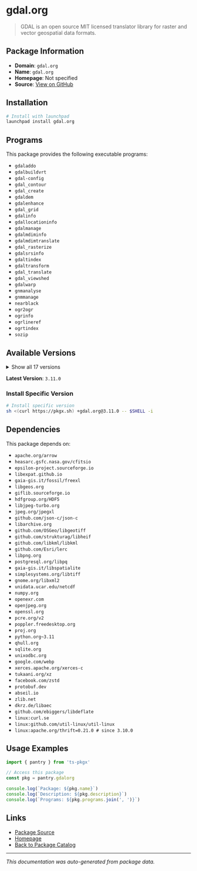# gdal.org

> GDAL is an open source MIT licensed translator library for raster and vector geospatial data formats.

## Package Information

- **Domain**: `gdal.org`
- **Name**: `gdal.org`
- **Homepage**: Not specified
- **Source**: [View on GitHub](https://github.com/pkgxdev/pantry/tree/main/projects/gdal.org/package.yml)

## Installation

```bash
# Install with launchpad
launchpad install gdal.org
```

## Programs

This package provides the following executable programs:

- `gdaladdo`
- `gdalbuildvrt`
- `gdal-config`
- `gdal_contour`
- `gdal_create`
- `gdaldem`
- `gdalenhance`
- `gdal_grid`
- `gdalinfo`
- `gdallocationinfo`
- `gdalmanage`
- `gdalmdiminfo`
- `gdalmdimtranslate`
- `gdal_rasterize`
- `gdalsrsinfo`
- `gdaltindex`
- `gdaltransform`
- `gdal_translate`
- `gdal_viewshed`
- `gdalwarp`
- `gnmanalyse`
- `gnmmanage`
- `nearblack`
- `ogr2ogr`
- `ogrinfo`
- `ogrlineref`
- `ogrtindex`
- `sozip`

## Available Versions

<details>
<summary>Show all 17 versions</summary>

- `3.11.0`, `3.10.3`, `3.10.2`, `3.10.1`, `3.10.0`
- `3.9.3`, `3.9.2`, `3.9.1`, `3.9.0`, `3.8.5`
- `3.8.4`, `3.8.3`, `3.8.2`, `3.8.1`, `3.8.0`
- `3.7.3`, `3.7.2`

</details>

**Latest Version**: `3.11.0`

### Install Specific Version

```bash
# Install specific version
sh <(curl https://pkgx.sh) +gdal.org@3.11.0 -- $SHELL -i
```

## Dependencies

This package depends on:

- `apache.org/arrow`
- `heasarc.gsfc.nasa.gov/cfitsio`
- `epsilon-project.sourceforge.io`
- `libexpat.github.io`
- `gaia-gis.it/fossil/freexl`
- `libgeos.org`
- `giflib.sourceforge.io`
- `hdfgroup.org/HDF5`
- `libjpeg-turbo.org`
- `jpeg.org/jpegxl`
- `github.com/json-c/json-c`
- `libarchive.org`
- `github.com/OSGeo/libgeotiff`
- `github.com/strukturag/libheif`
- `github.com/libkml/libkml`
- `github.com/Esri/lerc`
- `libpng.org`
- `postgresql.org/libpq`
- `gaia-gis.it/libspatialite`
- `simplesystems.org/libtiff`
- `gnome.org/libxml2`
- `unidata.ucar.edu/netcdf`
- `numpy.org`
- `openexr.com`
- `openjpeg.org`
- `openssl.org`
- `pcre.org/v2`
- `poppler.freedesktop.org`
- `proj.org`
- `python.org~3.11`
- `qhull.org`
- `sqlite.org`
- `unixodbc.org`
- `google.com/webp`
- `xerces.apache.org/xerces-c`
- `tukaani.org/xz`
- `facebook.com/zstd`
- `protobuf.dev`
- `abseil.io`
- `zlib.net`
- `dkrz.de/libaec`
- `github.com/ebiggers/libdeflate`
- `linux:curl.se`
- `linux:github.com/util-linux/util-linux`
- `linux:apache.org/thrift=0.21.0 # since 3.10.0`

## Usage Examples

```typescript
import { pantry } from 'ts-pkgx'

// Access this package
const pkg = pantry.gdalorg

console.log(`Package: ${pkg.name}`)
console.log(`Description: ${pkg.description}`)
console.log(`Programs: ${pkg.programs.join(', ')}`)
```

## Links

- [Package Source](https://github.com/pkgxdev/pantry/tree/main/projects/gdal.org/package.yml)
- [Homepage](#)
- [Back to Package Catalog](../../package-catalog.md)

---

*This documentation was auto-generated from package data.*
